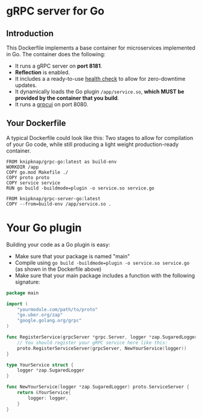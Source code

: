 # gRPC server for Go

## Introduction

This Dockerfile implements a base container for microservices implemented in Go.
The container does the following:

- It runs a gRPC server on **port 8181**.
- **Reflection** is enabled.
- It includes a a ready-to-use [health check](https://github.com/grpc/grpc/blob/master/doc/health-checking.md) to allow for zero-downtime updates.
- It dynamically loads the Go plugin `/app/service.so`, **which MUST be provided by the container that you build**.
- It runs a [grpcui](https://github.com/fullstorydev/grpcui) on port 8080.

## Your Dockerfile

A typical Dockerfile could look like this: Two stages to allow for compilation of your Go code,
while still producing a light weight production-ready container.

```
FROM knipknap/grpc-go:latest as build-env
WORKDIR /app
COPY go.mod Makefile ./
COPY proto proto
COPY service service
RUN go build -buildmode=plugin -o service.so service.go

FROM knipknap/grpc-server-go:latest
COPY --from=build-env /app/service.so .
```

# Your Go plugin

Building your code as a Go plugin is easy:

- Make sure that your package is named "main"
- Compile using `go build -buildmode=plugin -o service.so service.go` (as shown in the Dockerfile above)
- Make sure that your main package includes a function with the following signature:

```go
package main

import (
	"yourmodule.com/path/to/proto"
	"go.uber.org/zap"
	"google.golang.org/grpc"
)

func RegisterService(grpcServer *grpc.Server, logger *zap.SugaredLogger) {
	// You should register your gRPC service here like this:
	proto.RegisterServiceServer(grpcServer, NewYourService(logger))
}

type YourService struct {
	logger *zap.SugaredLogger
}

func NewYourService(logger *zap.SugaredLogger) proto.ServiceServer {
	return &YourService{
		logger: logger,
	}
}
```
